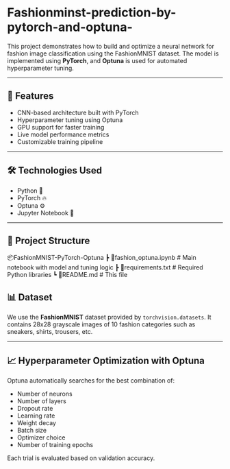 # Fashionminst-prediction-by-pytorch-and-optuna-
This project demonstrates how to build and optimize a neural network for fashion image classification using the FashionMNIST dataset. The model is implemented using **PyTorch**, and **Optuna** is used for automated hyperparameter tuning.

---

## 🚀 Features

- CNN-based architecture built with PyTorch
- Hyperparameter tuning using Optuna
- GPU support for faster training
- Live model performance metrics
- Customizable training pipeline

---

## 🛠️ Technologies Used

- Python 🐍
- PyTorch 🔥
- Optuna ⚙️
- Jupyter Notebook 📓

---

## 📁 Project Structure

📦FashionMNIST-PyTorch-Optuna ┣ 📄fashion_optuna.ipynb # Main notebook with model and tuning logic ┣ 📄requirements.txt # Required Python libraries ┗ 📄README.md # This file



## 📊 Dataset

We use the **FashionMNIST** dataset provided by `torchvision.datasets`. It contains 28x28 grayscale images of 10 fashion categories such as sneakers, shirts, trousers, etc.

---

## 📈 Hyperparameter Optimization with Optuna

Optuna automatically searches for the best combination of:
- Number of neurons
- Number of layers
- Dropout rate
- Learning rate
- Weight decay
- Batch size
- Optimizer choice
- Number of training epochs

Each trial is evaluated based on validation accuracy.
